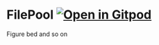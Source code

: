 # FilePool [![Open in Gitpod](https://gitpod.io/button/open-in-gitpod.svg)](https://gitpod.io/#https://github.com/itning/FilePool)
Figure bed and so on
